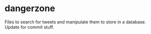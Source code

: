 dangerzone
==========

Files to search for tweets and manipulate them to store in a database. Update for commit stuff.
